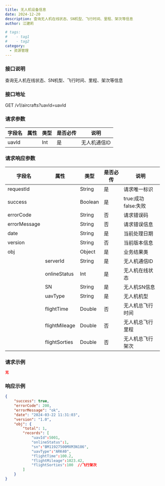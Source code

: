 ```yaml
---
title: 无人机设备信息
date: 2024-12-20
description: 查询无人机在线状态、SN机型、飞行时间、里程、架次等信息
author: 江建莉

# tags:
#    - tag1
#    - tag2
category:
  - 资源管理
---
```


<!-- ### 无人机设备信息接口 
*更新时间： 2024-12-13* -->

### 接口说明

查询无人机在线状态、SN机型、飞行时间、里程、架次等信息

### 接口地址

GET
/v1/aircrafts?uavId=uavId


### 请求参数

|字段名			|属性	    |类型	|是否必传	|说明          |
|---------------|-----------|-------|-----------|--------------|
|uavId			|		    |Int	|是			|无人机通信ID  |

### 请求响应参数

|字段名	 		|属性	    	|类型	|是否必传	|说明	               |
|---------------|---------------|-------|-----------|----------------------|
|requestId		|				|String	|是			|请求唯一标识          |
|success		|				|Boolean|是			|true:成功 false:失败  |
|errorCode		|				|String	|否			|请求错误码            |
|errorMessage	|				|String	|否			|请求错误信息          |
|date		   	| 				|String	|是			|当前处理日期          |
|version		|				|String	|否			|当前版本信息          |
|obj			|				|Object	|是			|业务结果类            |
|				|serverId		|String	|是			|无人机通信ID          |
|				|onlineStatus	|Int	|是			|无人机在线状态        |
|				|SN             |String |是			|无人机SN信息          |
|               |uavType        |String |是         |无人机机型            |
|               |flightTime     |Double |否         |无人机总飞行时间      |
|               |flightMileage  |Double |否         |无人机总飞行里程      |
|				|flightSorties	|Double	|否         |无人机总飞行架次      |
	
### 请求示例

```json
无
```

### 响应示例

```json
{
	"success": true,
	"errorCode": 200,
	"errorMessage": "ok",
	"date": "2024-03-22 11:31:03",
	"version": "1.0",
	"obj": {
		"total": 1,
		"records": [
			"uavId":5001,
			"onlineStatus":1,  
			"sn":"BM11927500MXM3N186",
			"uavType":"ARK40",
			"flightTime":100.2,
			"flightMileage":1023.42,
			"flightSorties":100  //飞行架次
		]
	}
}

```